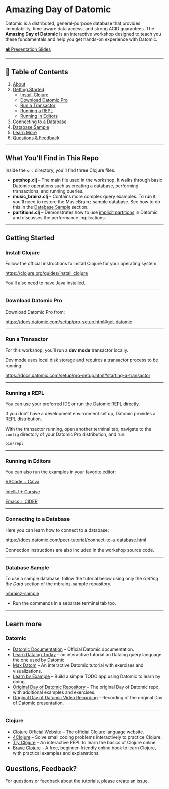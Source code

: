 # Amazing Day of Datomic

Datomic is a distributed, general-purpose database that provides immutability, time-aware data access, and strong ACID guarantees.
The **Amazing Day of Datomic** is an interactive workshop designed to teach you these fundamentals and help you get hands-on experience with Datomic.

[📽️ Presentation Slides](https://docs.google.com/presentation/d/1OagiOnZf4vPinEvLs8rV9n3Cy2g7IC9rUMhaGQSE7qM/edit?slide=id.g2d4ad46bc0e_2_0#slide=id.g2d4ad46bc0e_2_0)

---

## 📑 Table of Contents

1. [About](#about)
2. [Getting Started](#getting-started)
    - [Install Clojure](#install-clojure)
    - [Download Datomic Pro](#download-datomic-pro)
    - [Run a Transactor](#run-a-transactor)
    - [Running a REPL](#running-a-repl)
    - [Running in Editors](#running-in-editors)
3. [Connecting to a Database](#connecting-to-a-database)
4. [Database Sample](#database-sample)
5. [Learn More](#learn-more)
6. [Questions & Feedback](#questions--feedback)

---

## What You’ll Find in This Repo

Inside the `src` directory, you'll find three Clojure files:

- **petshop.clj** – The main file used in the workshop. It walks through basic Datomic operations such as creating a database, performing transactions, and running queries.
- **music_brainz.clj** – Contains more complex query examples. To run it, you'll need to restore the MusicBrainz sample database. See how to do this in the [Database Sample](#database-sample) section.
- **partitions.clj** – Demonstrates how to use [implicit partitions](https://docs.datomic.com/transactions/partitions.html#implicit-partitions) in Datomic and discusses the performance implications.

---

## Getting Started

### Install Clojure

Follow the official instructions to install Clojure for your operating system:

https://clojure.org/guides/install_clojure

You'll also need to have Java installed.

---

### Download Datomic Pro

Download Datomic Pro from:

https://docs.datomic.com/setup/pro-setup.html#get-datomic

---

### Run a Transactor

For this workshop, you’ll run a **dev mode** transactor locally.

Dev mode uses local disk storage and requires a transactor process to be running:

https://docs.datomic.com/setup/pro-setup.html#starting-a-transactor

---

### Running a REPL

You can use your preferred IDE or run the Datomic REPL directly.

If you don’t have a development environment set up, Datomic provides a REPL distribution.

With the transactor running, open another terminal tab, navigate to the `config` directory of your Datomic Pro distribution, and run:

```bash
bin/repl
```

---

### Running in Editors

You can also run the examples in your favorite editor:

[VSCode + Calva](https://calva.io/getting-started/)

[IntelliJ + Cursive](https://cursive-ide.com/userguide/index.html)

[Emacs + CIDER](https://docs.cider.mx/cider/basics/installation.html)

---

### Connecting to a Database

Here you can learn how to connect to a database:

https://docs.datomic.com/peer-tutorial/connect-to-a-database.html

Connection instructions are also included in the workshop source code.

---

### Database Sample

To use a sample database, follow the tutorial below using only the *Getting the Data* section of the mbrainz-sample repository.

[mbrainz-sample](https://github.com/Datomic/mbrainz-sample)
* Run the commands in a separate terminal tab too.

---

## Learn more

### Datomic

* [Datomic Documentation](https://docs.datomic.com/datomic-overview.html) – Official Datomic documentation.
* [Learn Datalog Today](https://www.learndatalogtoday.org) – an interactive tutorial on Datalog query language the one used by Datomic
* [Max Datom](https://max-datom.com) – An interactive Datomic tutorial with exercises and visualizations.
* [Learn by Example](https://docs.datomic.com/resources/learn-by-example.html) – Build a simple TODO app using Datomic to learn by doing.
* [Original Day of Datomic Repository](https://github.com/Datomic/day-of-datomic) – The original Day of Datomic repo, with additional examples and exercises.
* [Original Day of Datomic Video Recording](https://www.youtube.com/watch?v=yWdfhQ4_Yfw&t=31s) – Recording of the original Day of Datomic presentation.

---

### Clojure 

* [Clojure Official Website](https://clojure.org) – The official Clojure language website.
* [4Clojure](https://4clojure.oxal.org) – Solve small coding problems interactively to practice Clojure.
* [Try Clojure](https://tryclojure.org) – An interactive REPL to learn the basics of Clojure online.
* [Brave Clojure](https://www.braveclojure.com) – A free, beginner-friendly online book to learn Clojure, with practical examples and explanations.

## Questions, Feedback?

For questions or feedback about the tutorials, please create an
[issue](https://github.com/Datomic/day-of-datomic-conj/issues).
